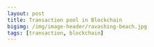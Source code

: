 ```yaml
---
layout: post
title: Transaction pool in Blockchain
bigimg: /img/image-header/ravashing-beach.jpg
tags: [transaction, blockchain]
---
```


